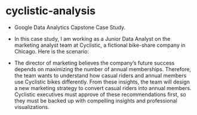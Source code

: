 # cyclistic-analysis
- Google Data Analytics Capstone Case Study.

- In this case study, I am working as a Junior Data Analyst on the marketing analyst team at Cyclistic, a fictional bike-share company in Chicago. Here is the scenario:

- The director of marketing believes the company’s future success depends on maximizing the number of annual memberships. Therefore, the team wants to understand how casual riders and annual members use Cyclistic bikes di fferently. From these insights, the team will design a new marketing strategy to convert casual riders into annual members. Cyclistic executives must approve of these recommendations first, so they must be backed up with compelling insights and professional visualizations.
